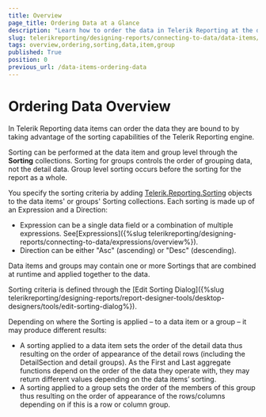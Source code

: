 ```yaml
---
title: Overview
page_title: Ordering Data at a Glance
description: "Learn how to order the data in Telerik Reporting at the data item and group level through the Sorting collections."
slug: telerikreporting/designing-reports/connecting-to-data/data-items/ordering-data/overview
tags: overview,ordering,sorting,data,item,group
published: True
position: 0
previous_url: /data-items-ordering-data
---
```


# Ordering Data Overview

In Telerik Reporting data items can order the data they are bound to by taking advantage of the sorting capabilities of the Telerik Reporting engine.

Sorting can be performed at the data item and group level through the __Sorting__ collections. Sorting for groups controls the order of grouping data, not the detail data. Group level sorting occurs before the sorting for the report as a whole.

You specify the sorting criteria by adding [Telerik.Reporting.Sorting](/api/Telerik.Reporting.Sorting) objects to the data items' or groups' Sorting collections. Each sorting is made up of an Expression and a Direction:

* Expression can be a single data field or a combination of multiple expressions. See[Expressions]({%slug telerikreporting/designing-reports/connecting-to-data/expressions/overview%}).
* Direction can be either "Asc" (ascending) or "Desc" (descending).

Data items and groups may contain one or more Sortings that are combined at runtime and applied together to the data.

Sorting criteria is defined through the [Edit Sorting Dialog]({%slug telerikreporting/designing-reports/report-designer-tools/desktop-designers/tools/edit-sorting-dialog%}).

Depending on where the Sorting is applied – to a data item or a group – it may produce different results:

* A sorting applied to a data item sets the order of the detail data thus resulting on the order of appearance of the detail rows (including the DetailSection and detail groups). As the First and Last aggregate functions depend on the order of the data they operate with, they may return different values depending on the data items’ sorting.
* A sorting applied to a group sets the order of the members of this group thus resulting on the order of appearance of the rows/columns depending on if this is a row or column group.
